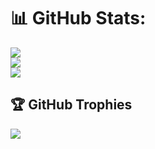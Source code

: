 # 📊 GitHub Stats:
![](https://github-readme-stats.vercel.app/api?username=Ahmet-Faruk-Alkan&theme=dark&hide_border=true&include_all_commits=true&count_private=true)<br/>
![](https://github-readme-streak-stats.herokuapp.com/?user=Ahmet-Faruk-Alkan&theme=dark&hide_border=true)<br/>
![](https://github-readme-stats.vercel.app/api/top-langs/?username=Ahmet-Faruk-Alkan&theme=dark&hide_border=true&include_all_commits=true&count_private=true&layout=compact)

## 🏆 GitHub Trophies
![](https://github-profile-trophy.vercel.app/?username=Ahmet-Faruk-Alkan&theme=radical&no-frame=true&no-bg=true&margin-w=4)
